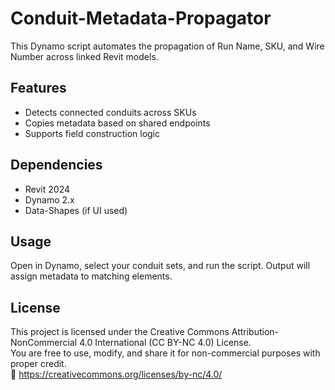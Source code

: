 # Conduit-Metadata-Propagator
This Dynamo script automates the propagation of Run Name, SKU, and Wire Number across linked Revit models.

## Features
- Detects connected conduits across SKUs
- Copies metadata based on shared endpoints
- Supports field construction logic

## Dependencies
- Revit 2024
- Dynamo 2.x
- Data-Shapes (if UI used)

## Usage
Open in Dynamo, select your conduit sets, and run the script. Output will assign metadata to matching elements.

## License

This project is licensed under the Creative Commons Attribution-NonCommercial 4.0 International (CC BY-NC 4.0) License.  
You are free to use, modify, and share it for non-commercial purposes with proper credit.  
🔗 https://creativecommons.org/licenses/by-nc/4.0/

